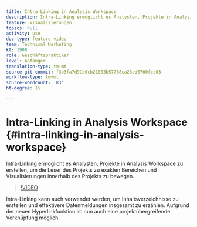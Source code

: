```yaml
---
title: Intra-Linking in Analysis Workspace
description: Intra-Linking ermöglicht es Analysten, Projekte in Analysis Workspace zu erstellen, um die Leser des Projektes dazu zu bringen, Bereiche und Visualisierungen innerhalb des Projektes zu exakt zu bestimmen.
feature: Visualisierungen
topics: null
activity: use
doc-type: feature video
team: Technical Marketing
kt: 1908
role: Geschäftspraktiker
level: Anfänger
translation-type: tm+mt
source-git-commit: f3b3fa7d91b0cb21005b57768ca23ed6700fcc03
workflow-type: tm+mt
source-wordcount: '83'
ht-degree: 1%

---
```



# Intra-Linking in Analysis Workspace {#intra-linking-in-analysis-workspace}

Intra-Linking ermöglicht es Analysten, Projekte in Analysis Workspace zu erstellen, um die Leser des Projekts zu exakten Bereichen und Visualisierungen innerhalb des Projekts zu bewegen.

>[!VIDEO](https://video.tv.adobe.com/v/23724/?quality=12)

Intra-Linking kann auch verwendet werden, um Inhaltsverzeichnisse zu erstellen und effektivere Datenmeldungen insgesamt zu erzählen. Aufgrund der neuen Hyperlinkfunktion ist nun auch eine projektübergreifende Verknüpfung möglich.

